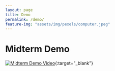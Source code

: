 ```yaml
---
layout: page
title: Demo
permalink: /demo/
feature-img: "assets/img/pexels/computer.jpeg"
---
```


# Midterm Demo

[![Midterm Demo Video](https://res.cloudinary.com/marcomontalbano/image/upload/v1618186957/video_to_markdown/images/youtube--WCohh5B-qTA-c05b58ac6eb4c4700831b2b3070cd403.jpg)](https://youtu.be/WCohh5B-qTA "Midterm Demo Video"){:target="_blank"}
 



